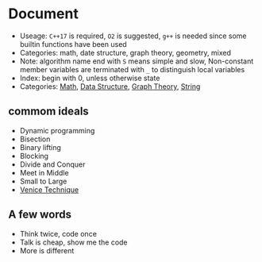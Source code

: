 # Document

- Useage: `C++17` is required, `O2` is suggested, `g++` is needed since some builtin functions have been used
- Categories: math, date structure, graph theory, geometry, mixed
- Note: algorithm name end with `S` means simple and slow, Non-constant member variables are terminated with `_` to distinguish local variables
- Index: begin with 0, unless otherwise state
- Categories: [Math](math/basic.md), [Data Structure](dataStructure.md), [Graph Theory](graph.md), [String](string.md)

## commom ideals

- Dynamic programming
- Bisection
- Binary lifting
- Blocking
- Divide and Conquer
- Meet in Middle
- Small to Large
- [Venice Technique](https://codeforces.com/blog/entry/58316)


## A few words

- Think twice, code once
- Talk is cheap, show me the code
- More is different
